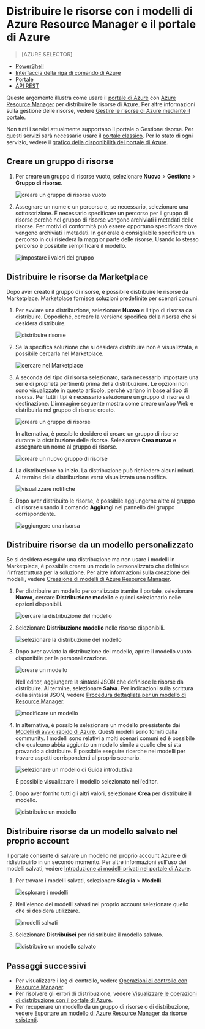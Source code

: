 <properties 
	pageTitle="Uso del portale di Azure per distribuire le risorse di Azure | Microsoft Azure" 
	description="Utilizzare il portale di Azure e Azure Resource Manager per distribuire le risorse." 
	services="azure-resource-manager,azure-portal" 
	documentationCenter="" 
	authors="tfitzmac" 
	manager="timlt" 
	editor="tysonn"/> 

<tags 
	ms.service="azure-resource-manager" 
	ms.workload="multiple" 
	ms.tgt_pltfrm="na" 
	ms.devlang="na" 
	ms.topic="article" 
	ms.date="09/15/2016" 
	ms.author="tomfitz"/>

# Distribuire le risorse con i modelli di Azure Resource Manager e il portale di Azure

> [AZURE.SELECTOR]
- [PowerShell](resource-group-template-deploy.md)
- [Interfaccia della riga di comando di Azure](resource-group-template-deploy-cli.md)
- [Portale](resource-group-template-deploy-portal.md)
- [API REST](resource-group-template-deploy-rest.md)

Questo argomento illustra come usare il [portale di Azure](https://portal.azure.com) con [Azure Resource Manager](resource-group-overview.md) per distribuire le risorse di Azure. Per altre informazioni sulla gestione delle risorse, vedere [Gestire le risorse di Azure mediante il portale](./azure-portal/resource-group-portal.md).

Non tutti i servizi attualmente supportano il portale o Gestione risorse. Per questi servizi sarà necessario usare il [portale classico](https://manage.windowsazure.com). Per lo stato di ogni servizio, vedere il [grafico della disponibilità del portale di Azure](https://azure.microsoft.com/features/azure-portal/availability/).

## Creare un gruppo di risorse

1. Per creare un gruppo di risorse vuoto, selezionare **Nuovo** > **Gestione** > **Gruppo di risorse**.

    ![creare un gruppo di risorse vuoto](./media/resource-group-template-deploy-portal/create-empty-group.png) 

2. Assegnare un nome e un percorso e, se necessario, selezionare una sottoscrizione. È necessario specificare un percorso per il gruppo di risorse perché nel gruppo di risorse vengono archiviati i metadati delle risorse. Per motivi di conformità può essere opportuno specificare dove vengono archiviati i metadati. In generale è consigliabile specificare un percorso in cui risiederà la maggior parte delle risorse. Usando lo stesso percorso è possibile semplificare il modello.

    ![impostare i valori del gruppo](./media/resource-group-template-deploy-portal/set-group-properties.png) 

## Distribuire le risorse da Marketplace

Dopo aver creato il gruppo di risorse, è possibile distribuire le risorse da Marketplace. Marketplace fornisce soluzioni predefinite per scenari comuni.

1. Per avviare una distribuzione, selezionare **Nuovo** e il tipo di risorsa da distribuire. Dopodiché, cercare la versione specifica della risorsa che si desidera distribuire.

    ![distribuire risorse](./media/resource-group-template-deploy-portal/deploy-resource.png) 

2. Se la specifica soluzione che si desidera distribuire non è visualizzata, è possibile cercarla nel Marketplace.

    ![cercare nel Marketplace](./media/resource-group-template-deploy-portal/search-resource.png) 

3. A seconda del tipo di risorsa selezionato, sarà necessario impostare una serie di proprietà pertinenti prima della distribuzione. Le opzioni non sono visualizzate in questo articolo, perché variano in base al tipo di risorsa. Per tutti i tipi è necessario selezionare un gruppo di risorse di destinazione. L'immagine seguente mostra come creare un'app Web e distribuirla nel gruppo di risorse creato.

    ![creare un gruppo di risorse](./media/resource-group-template-deploy-portal/select-existing-group.png) 

    In alternativa, è possibile decidere di creare un gruppo di risorse durante la distribuzione delle risorse. Selezionare **Crea nuovo** e assegnare un nome al gruppo di risorse.

    ![creare un nuovo gruppo di risorse](./media/resource-group-template-deploy-portal/select-new-group.png) 

4. La distribuzione ha inizio. La distribuzione può richiedere alcuni minuti. Al termine della distribuzione verrà visualizzata una notifica.

    ![visualizzare notifiche](./media/resource-group-template-deploy-portal/view-notification.png) 

5. Dopo aver distribuito le risorse, è possibile aggiungerne altre al gruppo di risorse usando il comando **Aggiungi** nel pannello del gruppo corrispondente.

    ![aggiungere una risorsa](./media/resource-group-template-deploy-portal/add-resource.png) 

## Distribuire risorse da un modello personalizzato

Se si desidera eseguire una distribuzione ma non usare i modelli in Marketplace, è possibile creare un modello personalizzato che definisce l'infrastruttura per la soluzione. Per altre informazioni sulla creazione dei modelli, vedere [Creazione di modelli di Azure Resource Manager](resource-group-authoring-templates.md).

1. Per distribuire un modello personalizzato tramite il portale, selezionare **Nuovo**, cercare **Distribuzione modello** e quindi selezionarlo nelle opzioni disponibili.

    ![cercare la distribuzione del modello](./media/resource-group-template-deploy-portal/search-template.png) 

2. Selezionare **Distribuzione modello** nelle risorse disponibili.

    ![selezionare la distribuzione del modello](./media/resource-group-template-deploy-portal/select-template.png) 

3. Dopo aver avviato la distribuzione del modello, aprire il modello vuoto disponibile per la personalizzazione.

    ![creare un modello](./media/resource-group-template-deploy-portal/show-custom-template.png) 

    Nell'editor, aggiungere la sintassi JSON che definisce le risorse da distribuire. Al termine, selezionare **Salva**. Per indicazioni sulla scrittura della sintassi JSON, vedere [Procedura dettagliata per un modello di Resource Manager](resource-manager-template-walkthrough.md).

    ![modificare un modello](./media/resource-group-template-deploy-portal/edit-template.png) 

4. In alternativa, è possibile selezionare un modello preesistente dai [Modelli di avvio rapido di Azure](https://azure.microsoft.com/documentation/templates/). Questi modelli sono forniti dalla community. I modelli sono relativi a molti scenari comuni ed è possibile che qualcuno abbia aggiunto un modello simile a quello che si sta provando a distribuire. È possibile eseguire ricerche nei modelli per trovare aspetti corrispondenti al proprio scenario.

    ![selezionare un modello di Guida introduttiva](./media/resource-group-template-deploy-portal/select-quickstart-template.png)

    È possibile visualizzare il modello selezionato nell'editor.

5. Dopo aver fornito tutti gli altri valori, selezionare **Crea** per distribuire il modello.

    ![distribuire un modello](./media/resource-group-template-deploy-portal/create-custom-deploy.png) 

## Distribuire risorse da un modello salvato nel proprio account

Il portale consente di salvare un modello nel proprio account Azure e di ridistribuirlo in un secondo momento. Per altre informazioni sull'uso dei modelli salvati, vedere [Introduzione ai modelli privati nel portale di Azure](./marketplace-consumer/mytemplates-getstarted.md).

1. Per trovare i modelli salvati, selezionare **Sfoglia** > **Modelli**.

    ![esplorare i modelli](./media/resource-group-template-deploy-portal/browse-templates.png)

2. Nell'elenco dei modelli salvati nel proprio account selezionare quello che si desidera utilizzare.

    ![modelli salvati](./media/resource-group-template-deploy-portal/saved-templates.png) 

3. Selezionare **Distribuisci** per ridistribuire il modello salvato.

    ![distribuire un modello salvato](./media/resource-group-template-deploy-portal/deploy-saved-template.png) 

## Passaggi successivi

- Per visualizzare i log di controllo, vedere [Operazioni di controllo con Resource Manager](resource-group-audit.md).
- Per risolvere gli errori di distribuzione, vedere [Visualizzare le operazioni di distribuzione con il portale di Azure](resource-manager-troubleshoot-deployments-portal.md).
- Per recuperare un modello da un gruppo di risorse o di distribuzione, vedere [Esportare un modello di Azure Resource Manager da risorse esistenti](resource-manager-export-template.md).

<!---HONumber=AcomDC_0921_2016-->